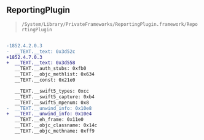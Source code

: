 ## ReportingPlugin

> `/System/Library/PrivateFrameworks/ReportingPlugin.framework/ReportingPlugin`

```diff

-1852.4.2.0.3
-  __TEXT.__text: 0x3d52c
+1852.4.7.0.3
+  __TEXT.__text: 0x3d558
   __TEXT.__auth_stubs: 0xfb0
   __TEXT.__objc_methlist: 0x634
   __TEXT.__const: 0x21e0

   __TEXT.__swift5_types: 0xcc
   __TEXT.__swift5_capture: 0xb4
   __TEXT.__swift5_mpenum: 0x8
-  __TEXT.__unwind_info: 0x10e8
+  __TEXT.__unwind_info: 0x10e4
   __TEXT.__eh_frame: 0x11e0
   __TEXT.__objc_classname: 0x14c
   __TEXT.__objc_methname: 0xff9

```
